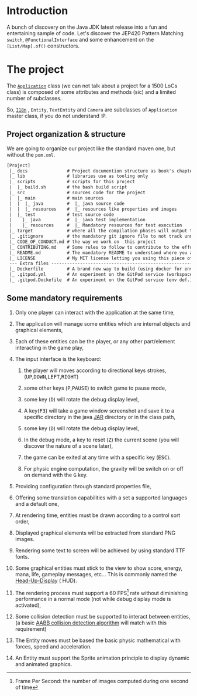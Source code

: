 # Introduction

A bunch of discovery on the Java JDK latest release into a fun and entertaining sample of code. Let's discover the
JEP420 Pattern Matching `switch`, `@FunctionalInterface` and some enhancement on the
`[List/Map].of()` constructors.

# The project

The [`Application`](https://github.com/mcgivrer/monoclass2/blob/feature/add-camera-entity/src/main/java/com/demoing/app/Application.java#L17)
class (we can not talk about a project for a 1500 LoCs class) is composed of some attributes and methods (sic) and a
limited number of subclasses.

So, [`I18n`](https://github.com/mcgivrer/monoclass2/blob/feature/add-camera-entity/src/main/java/com/demoing/app/Application.java#L69)
, `Entity`, `TextEntity` and `Camera` are subclasses of `Application` master class, if you do not understand :P.

## Project organization & structure

We are going to organize our project like the standard maven one, but without the `pom.xml`.

```txt
[Project]
 |_ docs               # Project documention structure as book's chapters
 |_ lib                # libraries use as tooling only
 |_ scripts            # scripts for this project
 |  |_ build.sh        # the bash build script
 |_ src                # sources code for the project
 |  |_ main            # main sources
 |  |  |_ java         #  |_ java source code
 |  |  |_ resources    #  |_ resources like properties and images
 |  |_ test            # test source code
 |    |_ java          #  |_ java test implementation
 |    |_ resources     #  |_ Mandatory resources for test execution
 |_ target             # where all the compilation phases will output things
 |_ .gitignore         # the mandatory git ignore file to not track unnecessary ones
 |_ CODE_OF_CONDUCT.md # the way we work on  this project
 |_ CONTRIBUTING.md    # Some rules to follow to contribute to the effort
 |_ README.md          # The mandatory README to understand where you are
 |_ LICENSE            # My MIT license letting you using this piece of software
 --- Extra files --------------------------------------------------------------------
 |_ Dockerfile         # A brand new way to build (using docker for env build).
 |_ .gitpod.yml        # An experiment on the GitPod service (workspace def.)
 |_ .gitpod.Dockefile  # An experiment on the GitPod service (env def.)
 ```

## Some mandatory requirements

1. Only one player can interact with the application at the same time,
2. The application will manage some entities which are internal objects and graphical elements,
3. Each of these entities can be the player, or any other part/element interacting in the game play,
4. The input interface is the keyboard:

    1. the player will moves according to directional keys strokes,
       (<kbd>UP</kbd>,<kbd>DOWN</kbd>,<kbd>LEFT</kbd>,<kbd>RIGHT</kbd>)

    2. some other keys (<kbd>P</kbd>,<kbd>PAUSE</kbd>) to switch game to pause mode,

    3. some key (<kbd>D</kbd>) will rotate the debug display level,
    4. A key(<kbd>F3</kbd>) will take a game window screenshot and save it to a specific directory in the
       java [JAR](https://docs.oracle.com/javase/8/docs/technotes/guides/jar/jarGuide.html "see the official ORACLE definition for a JAR file")
       directory or in the class path,
    5. some key (<kbd>D</kbd>) will rotate the debug display level,

    6. In the debug mode, a key to reset (<kbd>Z</kbd>) the current scene (you will discover the nature of a scene
       later),
    7. the game can be exited at any time with a specific key (<kbd>ESC</kbd>).
    8. For physic engine computation, the gravity will be switch on or off on demand with the <kbd>G</kbd> key.

5. Providing configuration through standard properties file,

6. Offering some translation capabilities with a set a supported languages and a default one,

7. At rendering time, entities must be drawn according to a control sort order,

8. Displayed graphical elements will be extracted from standard PNG images.

9. Rendering some text to screen will be achieved by using standard TTF fonts.

10. Some graphical entities must stick to the view to show score, energy, mana, life, gameplay messages, etc... This is
    commonly named
    the [Head-Up-Display](<https://en.wikipedia.org/wiki/HUD_(video_gaming)> "let's see what Wikipedia knows about HUD") (
    HUD).

11. The rendering process must support a 60 FPS[^1] rate without diminishing performance in a normal mode (not while
    debug display mode is activated),

12. Some collision detection must be supported to interact between entities, (a
    basic [AABB collision detection algorithm]() will match with this requirement)

13. The Entity moves must be based the basic physic mathematical with forces, speed and acceleration.

14. An Entity must support the Sprite animation principle to display dynamic and animated graphics.

[^1]: Frame Per Second: the number of images computed during one second of time
